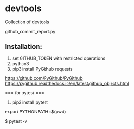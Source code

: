 # devtools

Collection of devtools 

github_commit_report.py

Installation:
-------------

1) set GITHUB_TOKEN with restricted operations
2) python3
3) pip3 install PyGithub requests


https://github.com/PyGithub/PyGithub
https://pygithub.readthedocs.io/en/latest/github_objects.html

=== for pytest ===
1) pip3 install pytest



export PYTHONPATH=$(pwd)

$ pytest -v

